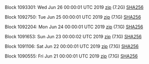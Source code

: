 Block 1093301: Wed Jun 26 00:00:01 UTC 2019 [zip](https://dash-bootstrap.ams3.digitaloceanspaces.com/mainnet/2019-06-26/bootstrap.dat.zip) (7.2G) [SHA256](https://dash-bootstrap.ams3.digitaloceanspaces.com/mainnet/2019-06-26/sha256.txt)

Block 1092750: Tue Jun 25 00:00:01 UTC 2019 [zip](https://dash-bootstrap.ams3.digitaloceanspaces.com/mainnet/2019-06-25/bootstrap.dat.zip) (7.1G) [SHA256](https://dash-bootstrap.ams3.digitaloceanspaces.com/mainnet/2019-06-25/sha256.txt)

Block 1092204: Mon Jun 24 00:00:01 UTC 2019 [zip](https://dash-bootstrap.ams3.digitaloceanspaces.com/mainnet/2019-06-24/bootstrap.dat.zip) (7.1G) [SHA256](https://dash-bootstrap.ams3.digitaloceanspaces.com/mainnet/2019-06-24/sha256.txt)

Block 1091653: Sun Jun 23 00:00:02 UTC 2019 [zip](https://dash-bootstrap.ams3.digitaloceanspaces.com/mainnet/2019-06-23/bootstrap.dat.zip) (7.1G) [SHA256](https://dash-bootstrap.ams3.digitaloceanspaces.com/mainnet/2019-06-23/sha256.txt)

Block 1091106: Sat Jun 22 00:00:01 UTC 2019 [zip](https://dash-bootstrap.ams3.digitaloceanspaces.com/mainnet/2019-06-22/bootstrap.dat.zip) (7.1G) [SHA256](https://dash-bootstrap.ams3.digitaloceanspaces.com/mainnet/2019-06-22/sha256.txt)

Block 1090555: Fri Jun 21 00:00:01 UTC 2019 [zip](https://dash-bootstrap.ams3.digitaloceanspaces.com/mainnet/2019-06-21/bootstrap.dat.zip) (7.1G) [SHA256](https://dash-bootstrap.ams3.digitaloceanspaces.com/mainnet/2019-06-21/sha256.txt)
